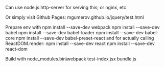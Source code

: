 Can use node.js http-server for serving this; or nginx, etc

Or simply visit Github Pages: mgumerov.github.io/jquery/test.html

Prepare env with
npm install --save-dev webpack
npm install --save-dev babel
npm install --save-dev babel-loader
npm install --save-dev babel-core
npm install --save-dev babel-preset-react
and for actually calling ReactDOM.render:
npm install --save-dev react
npm install --save-dev react-dom

Build with 
node_modules\.bin\webpack test-index.jsx bundle.js
